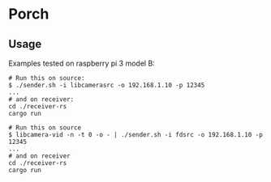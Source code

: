 # Porch

## Usage
Examples tested on raspberry pi 3 model B:
```
# Run this on source:
$ ./sender.sh -i libcamerasrc -o 192.168.1.10 -p 12345
...
# and on receiver:
cd ./receiver-rs
cargo run
```
```
# Run this on source
$ libcamera-vid -n -t 0 -o - | ./sender.sh -i fdsrc -o 192.168.1.10 -p 12345
...
# and on receiver
cd ./receiver-rs
cargo run
```
